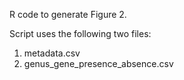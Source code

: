 R code to generate Figure 2. 

Script uses the following two files:
1. metadata.csv <br>
2. genus_gene_presence_absence.csv
